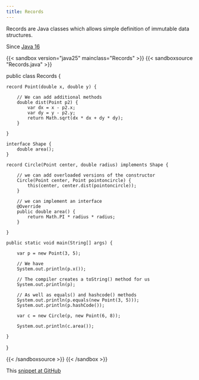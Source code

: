 ```yaml
---
title: Records
---
```


Records are Java classes which allows simple definition of immutable data
structures.

Since [Java 16](/jdk/16/)

{{< sandbox version="java25" mainclass="Records" >}}
{{< sandboxsource "Records.java" >}}

public class Records {

	record Point(double x, double y) {

		// We can add additional methods
		double dist(Point p2) {
			var dx = x - p2.x;
			var dy = y - p2.y;
			return Math.sqrt(dx * dx + dy * dy);
		}

	}

	interface Shape {
		double area();
	}

	record Circle(Point center, double radius) implements Shape {

		// we can add overloaded versions of the constructor
		Circle(Point center, Point pointoncircle) {
			this(center, center.dist(pointoncircle));
		}

		// we can implement an interface
		@Override
		public double area() {
			return Math.PI * radius * radius;
		}

	}

	public static void main(String[] args) {

		var p = new Point(3, 5);

		// We have
		System.out.println(p.x());

		// The compiler creates a toString() method for us
		System.out.println(p);

		// As well as equals() and hashcode() methods
		System.out.println(p.equals(new Point(3, 5)));
		System.out.println(p.hashCode());

		var c = new Circle(p, new Point(6, 8));

		System.out.println(c.area());

	}

}

{{< /sandboxsource >}}
{{< /sandbox >}}

This [snippet at GitHub](https://github.com/marchof/io.javaalmanac.snippets/tree/master/src/main/java/io/javaalmanac/snippets/language/Records.java)
